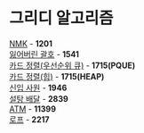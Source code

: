 # 그리디 알고리즘
[NMK](https://github.com/wayandway/algorithms-cpp/blob/master/BOJ/Greedy/1201.cpp) - **1201** <br>
[잃어버린 괄호](https://github.com/wayandway/algorithms-cpp/blob/master/BOJ/Greedy/1541.cpp) - **1541** <br>
[카드 정렬(우선순위 큐)](https://github.com/wayandway/algorithms-cpp/blob/master/BOJ/Greedy/1715_PQUE.cpp) - **1715(PQUE)** <br>
[카드 정렬(힙)](https://github.com/wayandway/algorithms-cpp/blob/master/BOJ/Greedy/1715_HEAP.cpp) - **1715(HEAP)** <br>
[신입 사원](https://github.com/wayandway/algorithms-cpp/blob/master/BOJ/Greedy/1946.cpp) - **1946** <br>
[설탕 배달](https://github.com/wayandway/algorithms-cpp/blob/master/BOJ/Greedy/2839.cpp) - **2839** <br>
[ATM](https://github.com/wayandway/algorithms-cpp/blob/master/BOJ/Greedy/11399.cpp) - **11399** <br>
[로프](https://github.com/wayandway/algorithms-cpp/blob/master/BOJ/Greedy/2217.cpp) - **2217** <br>